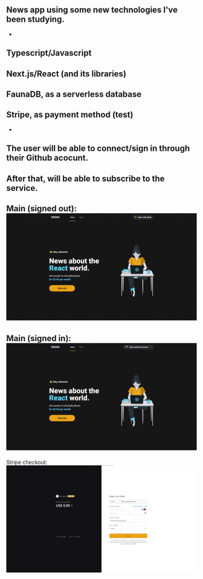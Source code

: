 News app using some new technologies I've been studying.
-
-
Typescript/Javascript
-
Next.js/React (and its libraries)
-
FaunaDB, as a serverless database
-
Stripe, as payment method (test)
-
-
The user will be able to connect/sign in through their Github acocunt.
-
After that, will be able to subscribe to the service.
-
Main (signed out):
![alt text](https://github.com/lpegs/news/blob/main/public/images/main_signed_out.png?raw=true)
-
Main (signed in):
![alt text](https://github.com/lpegs/news/blob/main/public/images/main_signed_in.png?raw=true)
-
Stripe checkout:
![alt text](https://github.com/lpegs/news/blob/main/public/images/stripe_checkout.png?raw=true)
